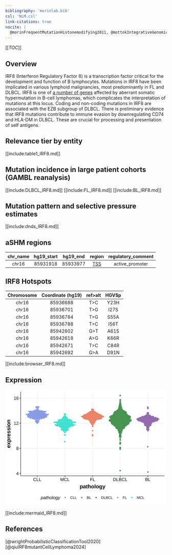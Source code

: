 ```yaml
---
bibliography: 'morinlab.bib'
csl: 'NLM.csl'
link-citations: true
nocite: |
  @morinFrequentMutationHistonemodifying2011, @mottokIntegrativeGenomicAnalysis2019, @qiuIRF8mutantCellLymphoma2024, @wrightProbabilisticClassificationTool2020, @paneaWholeGenomeLandscape2019, 
---
```

[[_TOC_]]

## Overview
IRF8 (Interferon Regulatory Factor 8) is a transcription factor critical for the development and function of B lymphocytes. Mutations in IRF8 have been implicated in various lymphoid malignancies, most predominantly in FL and DLBCL. 
IRF8 is one of [a number of genes](https://github.com/morinlab/LLMPP/wiki/ashm) affected by aberrant somatic hypermutation in B-cell lymphomas, which complicates the interpretation of mutations at this locus. 
Coding and non-coding mutations in IRF8 are associated with the EZB subgroup of DLBCL.
There is preliminary evidence that IRF8 mutations contribute to immune evasion by downregulating CD74 and HLA-DM in DLBCL.
These are crucial for processing and presentation of self antigens.


## Relevance tier by entity

[[include:table1_IRF8.md]]

## Mutation incidence in large patient cohorts (GAMBL reanalysis)

[[include:DLBCL_IRF8.md]]
[[include:FL_IRF8.md]]
[[include:BL_IRF8.md]]

## Mutation pattern and selective pressure estimates

[[include:dnds_IRF8.md]]

## aSHM regions

|chr_name|hg19_start|hg19_end|region                                                                                    |regulatory_comment|
|:--------:|:----------:|:--------:|:------------------------------------------------------------------------------------------:|:------------------:|
|chr16   |85931918  |85933977|[TSS](https://genome.ucsc.edu/s/rdmorin/GAMBL%20hg19?position=chr16%3A85931918%2D85933977)|active_promoter   |


## IRF8 Hotspots

| Chromosome |Coordinate (hg19) | ref>alt | HGVSp | 
 | :---:| :---: | :--: | :---: |
| chr16 | 85936688 | T>C | Y23H |
| chr16 | 85936701 | T>G | I27S |
| chr16 | 85936784 | T>G | S55A |
| chr16 | 85936788 | T>C | I56T |
| chr16 | 85942602 | G>T | A61S |
| chr16 | 85942618 | A>G | K66R |
| chr16 | 85942671 | T>C | C84R |
| chr16 | 85942692 | G>A | D91N |

[[include:browser_IRF8.md]]

## Expression
![](images/gene_expression/IRF8_by_pathology.svg)

[[include:mermaid_IRF8.md]]

## References
[@wrightProbabilisticClassificationTool2020]
[@qiuIRF8mutantCellLymphoma2024]


<!-- ORIGIN: morinFrequentMutationHistonemodifying2011 -->
<!-- PMBL: mottokIntegrativeGenomicAnalysis2019b -->
<!-- FL: morinFrequentMutationHistonemodifying2011 -->
<!-- DLBCL: morinFrequentMutationHistonemodifying2011 -->
<!-- BL: paneaWholeGenomeLandscape2019 -->
